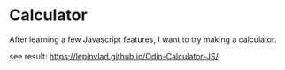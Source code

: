 # Calculator
After learning a few Javascript features, I want to try making a calculator.

see result: https://lepinvlad.github.io/Odin-Calculator-JS/
